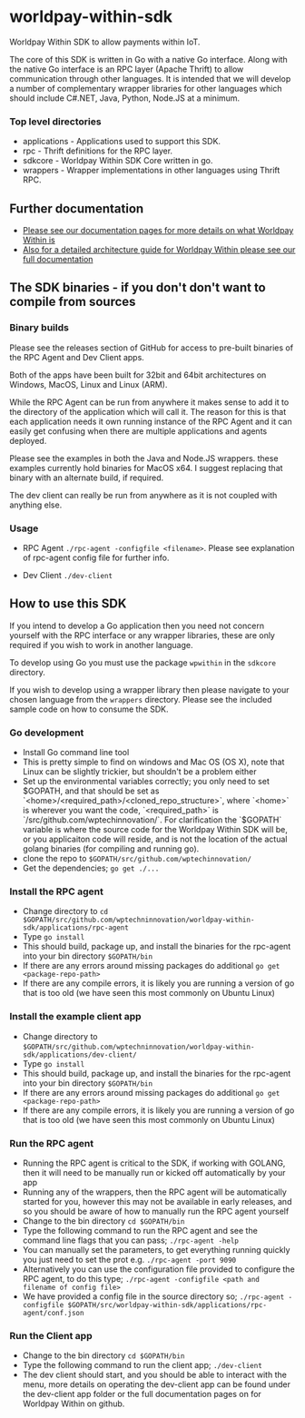 # worldpay-within-sdk
Worldpay Within SDK to allow payments within IoT.

The core of this SDK is written in Go with a native Go interface. Along with the native Go interface is an RPC layer (Apache Thrift) to allow communication through other languages. It is intended that we will develop a number of complementary wrapper libraries for other languages which should include C#.NET, Java, Python, Node.JS at a minimum.

### Top level directories

* applications - Applications used to support this SDK.
* rpc - Thrift definitions for the RPC layer.
* sdkcore - Worldpay Within SDK Core written in go.
* wrappers - Wrapper implementations in other languages using Thrift RPC.

## Further documentation

* [Please see our documentation pages for more details on what Worldpay Within is](http://wptechInnovation.github.io/worldpay-within-sdk)
* [Also for a detailed architecture guide for Worldpay Within please see our full documentation](http://wptechInnovation.github.io/worldpay-within-sdk)

## The SDK binaries - if you don't don't want to compile from sources

### Binary builds

Please see the releases section of GitHub for access to pre-built binaries of the RPC Agent and Dev Client apps.

Both of the apps have been built for 32bit and 64bit architectures on Windows, MacOS, Linux and Linux (ARM).

While the RPC Agent can be run from anywhere it makes sense to add it to the directory of the application which will call it. The reason for this is that each application needs it own running instance of the RPC Agent and it can easily get confusing when there are multiple applications and agents deployed.

Please see the examples in both the Java and Node.JS wrappers. these examples currently hold binaries for MacOS x64. I suggest replacing that binary with an alternate build, if required.

The dev client can really be run from anywhere as it is not coupled with anything else.

### Usage

* RPC Agent `./rpc-agent -configfile <filename>`. Please see explanation of rpc-agent config file for further info.

* Dev Client `./dev-client`

## How to use this SDK

If you intend to develop a Go application then you need not concern yourself with the RPC interface or any wrapper libraries, these are only required if you wish to work in another language.

To develop using Go you must use the package `wpwithin` in the `sdkcore` directory.

If you wish to develop using a wrapper library then please navigate to your chosen language from the `wrappers` directory. Please see the included sample code on how to consume the SDK.

### Go development

* Install Go command line tool
* This is pretty simple to find on windows and Mac OS (OS X), note that Linux can be slightly trickier, but shouldn't be a problem either
* Set up the environmental variables correctly; you only need to set $GOPATH, and that should be set as `<home>/<required_path>/<cloned_repo_structure>`, where `<home>` is wherever you want the code, `<required_path>` is `/src/github.com/wptechinnovation/`. For clarification the `$GOPATH` variable is where the source code for the Worldpay Within SDK will be, or you applicaiton code will reside, and is not the location of the actual golang binaries (for compiling and running go).
* clone the repo to `$GOPATH/src/github.com/wptechinnovation/`
* Get the dependencies; `go get ./...`

### Install the RPC agent
* Change directory to `cd $GOPATH/src/github.com/wptechninnovation/worldpay-within-sdk/applications/rpc-agent`
* Type `go install`
* This should build, package up, and install the binaries for the rpc-agent into your bin directory `$GOPATH/bin`
* If there are any errors around missing packages do additional `go get <package-repo-path>`
* If there are any compile errors, it is likely you are running a version of go that is too old (we have seen this most commonly on Ubuntu Linux)

### Install the example client app
* Change directory to `$GOPATH/src/github.com/wptechninnovation/worldpay-within-sdk/applications/dev-client/`
* Type `go install`
* This should build, package up, and install the binaries for the rpc-agent into your bin directory `$GOPATH/bin`
* If there are any errors around missing packages do additional `go get <package-repo-path>`
* If there are any compile errors, it is likely you are running a version of go that is too old (we have seen this most commonly on Ubuntu Linux)

### Run the RPC agent
* Running the RPC agent is critical to the SDK, if working with GOLANG, then it will need to be manually run or kicked off automatically by your app
* Running any of the wrappers, then the RPC agent will be automatically started for you, however this may not be available in early releases, and so you should be aware of how to manually run the RPC agent yourself
* Change to the bin directory `cd $GOPATH/bin`
* Type the following command to run the RPC agent and see the command line flags that you can pass; `./rpc-agent -help`
* You can manually set the parameters, to get everything running quickly you just need to set the prot e.g. `./rpc-agent -port 9090`
* Alternatively you can use the configuration file provided to configure the RPC agent, to do this type; `./rpc-agent -configfile <path and filename of config file>`
* We have provided a config file in the source directory so; `./rpc-agent -configfile $GOPATH/src/worldpay-within-sdk/applications/rpc-agent/conf.json`

### Run the Client app
* Change to the bin directory `cd $GOPATH/bin`
* Type the following command to run the client app; `./dev-client`
* The dev client should start, and you should be able to interact with the menu, more details on operating the dev-client app can be found under the dev-client app folder or the full documentation pages on for Worldpay Within on github.
